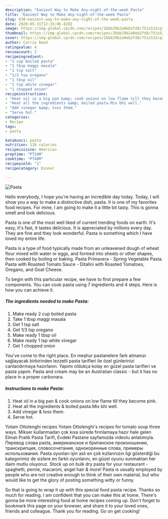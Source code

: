 ```yaml
---
description: "Easiest Way to Make Any-night-of-the-week Pasta"
title: "Easiest Way to Make Any-night-of-the-week Pasta"
slug: 638-easiest-way-to-make-any-night-of-the-week-pasta
date: 2020-05-31T12:33:06.828Z
image: https://img-global.cpcdn.com/recipes/2bbb29b2a0eb2fd8/751x532cq70/pasta-recipe-main-photo.jpg
thumbnail: https://img-global.cpcdn.com/recipes/2bbb29b2a0eb2fd8/751x532cq70/pasta-recipe-main-photo.jpg
cover: https://img-global.cpcdn.com/recipes/2bbb29b2a0eb2fd8/751x532cq70/pasta-recipe-main-photo.jpg
author: Carrie Reed
ratingvalue: 4
reviewcount: 3
recipeingredient:
- "2 cup boiled pasta"
- "1 tbsp maggi masala"
- "1 tsp salt"
- "1/3 tsp oregano"
- "1 tbsp oil"
- "1 tsp white vinegar"
- "1 chopped onion"
recipeinstructions:
- "Heat oil in a big pan &amp; cook onions on low flame till they become pink."
- "Heat all the ingredients &amp; boiled pasta.Mix bhi well."
- "Add vinegar &amp; toss them."
- "Serve hot."
categories:
- Recipe
tags:
- pasta

katakunci: pasta 
nutrition: 120 calories
recipecuisine: American
preptime: "PT24M"
cooktime: "PT49M"
recipeyield: "1"
recipecategory: Dinner

---
```



![Pasta](https://img-global.cpcdn.com/recipes/2bbb29b2a0eb2fd8/751x532cq70/pasta-recipe-main-photo.jpg)

Hello everybody, I hope you're having an incredible day today. Today, I will show you a way to make a distinctive dish, pasta. It is one of my favorites food recipes. For mine, I am going to make it a little bit tasty. This is gonna smell and look delicious.

Pasta is one of the most well liked of current trending foods on earth. It's easy, it's fast, it tastes delicious. It is appreciated by millions every day. They are fine and they look wonderful. Pasta is something which I have loved my entire life.

Pasta is a type of food typically made from an unleavened dough of wheat flour mixed with water or eggs, and formed into sheets or other shapes, then cooked by boiling or baking. Pasta Primavera - Spring Vegetable Pasta. Pasta with Roasted Tomato Sauce - Ditalini with Roasted Tomatoes, Oregano, and Goat Cheese.


To begin with this particular recipe, we have to first prepare a few components. You can cook pasta using 7 ingredients and 4 steps. Here is how you can achieve it.

<!--inarticleads1-->

##### The ingredients needed to make Pasta:

1. Make ready 2 cup boiled pasta
1. Take 1 tbsp maggi masala
1. Get 1 tsp salt
1. Get 1/3 tsp oregano
1. Make ready 1 tbsp oil
1. Make ready 1 tsp white vinegar
1. Get 1 chopped onion


You&#39;ve come to the right place. En meşhur pastanelere fark atmanızı sağlayacak birbirinden lezzetli pasta tarifleri ile özel günlerinizi canlandırmaya hazırlanın. Yapımı oldukça kolay en güzel pasta tarifleri ve pasta yapım. Pasta and cream may be an Australian classic - but it has no place in a proper carbonara. 

<!--inarticleads2-->

##### Instructions to make Pasta:

1. Heat oil in a big pan &amp; cook onions on low flame till they become pink.
1. Heat all the ingredients &amp; boiled pasta.Mix bhi well.
1. Add vinegar &amp; toss them.
1. Serve hot.


Yotam Ottolenghi recipes Yotam Ottolenghi&#39;s recipes for tomato soup three ways. Mikser kullanmadan çok kısa sürede fırınlamaya hazır hale gelen Elmalı Pratik Pasta Tarifi, Evdeki Pastane sayfamızda videolu anlatımıyla. Перевод слова pasta, американское и британское произношение, транскрипция, словосочетания, однокоренные слова, примеры использования. Pasta oyunları işin aslı en çok kızlarınızın ilgi gösterdiği bu kategorimiz de sizlere en farklı oyunlarını, en güzel oyunu sunmaktan her daim mutlu oluyoruz. Stock up on bulk dry pasta for your restaurant - spaghetti, penne, macaroni, angel hair &amp; more! Pasta is usually employed by people who are not creative enough to think of their own material, but who would like to get the glory of posting something witty or funny. 

So that is going to wrap it up with this special food pasta recipe. Thanks so much for reading. I am confident that you can make this at home. There's gonna be more interesting food at home recipes coming up. Don't forget to bookmark this page on your browser, and share it to your loved ones, friends and colleague. Thank you for reading. Go on get cooking!
